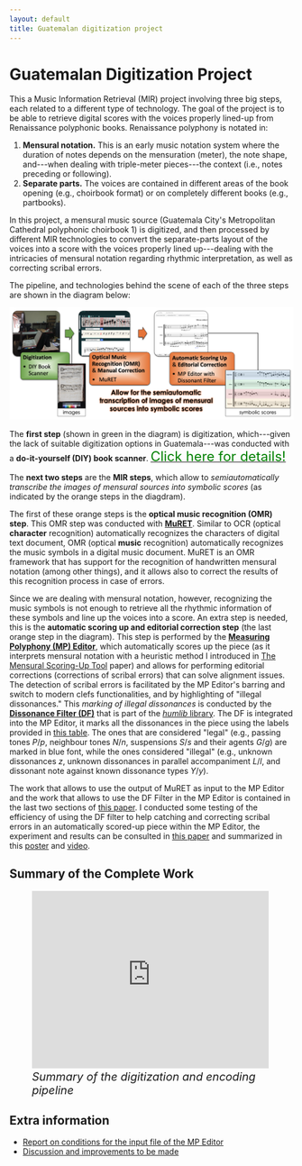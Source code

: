 ```yaml
---
layout: default
title: Guatemalan digitization project
---
```


# Guatemalan Digitization Project

This a Music Information Retrieval (MIR) project involving three big steps, each related to a different type of technology. The goal of the project is to be able to retrieve digital scores with the voices properly lined-up from Renaissance polyphonic books. Renaissance polyphony is notated in: 
1. **Mensural notation.** This is an early music notation system where the duration of notes depends on the mensuration (meter), the note shape, and---when dealing with triple-meter pieces---the context (i.e., notes preceding or following).
2. **Separate parts.** The voices are contained in different areas of the book opening (e.g., choirbook format) or on completely different books (e.g., partbooks).

In this project, a mensural music source (Guatemala City's Metropolitan Cathedral polyphonic choirbook 1) is digitized, and then processed by different MIR technologies to convert the separate-parts layout of the voices into a score with the voices properly lined up---dealing with the intricacies of mensural notation regarding rhythmic interpretation, as well as correcting scribal errors.

The pipeline, and technologies behind the scene of each of the three steps are shown in the diagram below:

<img src="/assets/images/MIR_Pipeline.png" alt="Music information retrieval pipeline" width="1000">

The **first step** (shown in green in the diagram) is digitization, which---given the lack of suitable digitization options in Guatemala---was conducted with a **do-it-yourself (DIY) book scanner**. [<font size="5" color="green">Click here for details!</font>](digit_guatemala)

The **next two steps** are the **MIR steps**, which allow to *semiautomatically transcribe the images of mensural sources into symbolic scores* (as indicated by the orange steps in the diagdram). 

The first of these orange steps is the **optical music recognition (OMR) step**. This OMR step was conducted with [**MuRET**](https://muret.dlsi.ua.es/muret/#/home). Similar to OCR (optical **character** recognition) automatically recognizes the characters of digital text document, OMR (optical **music** recognition) automatically recognizes the music symbols in a digital music document. MuRET is an OMR framework that has support for the recognition of handwritten mensural notation (among other things), and it allows also to correct the results of this recognition process in case of errors.

Since we are dealing with mensural notation, however, recognizing the music symbols is not enough to retrieve all the rhythmic information of these symbols and line up the voices into a score. An extra step is needed, this is the **automatic scoring up and editorial correction step** (the last orange step in the diagram). This step is performed by the [**Measuring Polyphony (MP) Editor**](https://editor.measuringpolyphony.org/#/), which automatically scores up the piece (as it interprets mensural notation with a heuristic method I introduced in [The Mensural Scoring-Up Tool](/assets/papers/thomae_2019_dlfm_mensural_publication.pdf) paper) and allows for performing editorial corrections (corrections of scribal errors) that can solve alignment issues. The detection of scribal errors is facilitated by the MP Editor's barring and switch to modern clefs functionalities, and by highlighting of "illegal dissonances." This *marking of illegal dissonances* is conducted by the [**Dissonance Filter (DF)**](https://doc.verovio.humdrum.org/filter/dissonant) that is part of the [*humlib* library](https://humlib.humdrum.org). The DF is integrated into the MP Editor, it marks all the dissonances in the piece using the labels provided in [this table](https://doc.verovio.humdrum.org/filter/dissonant/#dissonant-function-labels). The ones that are considered "legal" (e.g., passing tones *P*/*p*, neighbour tones *N*/*n*, suspensions *S*/*s* and their agents *G*/*g*) are marked in blue font, while the ones considered "illegal" (e.g., unknown dissonances *z*, unknown dissonances in parallel accompaniment *L*/*l*, and dissonant note against known dissonance types *Y*/*y*).

The work that allows to use the output of MuRET as input to the MP Editor and the work that allows to use the DF Filter in the MP Editor is contained in the last two sections of [this paper](https://hcommons.org/deposits/item/hc:45973/). I conducted some testing of the efficiency of using the DF filter to help catching and correcting scribal errors in an automatically scored-up piece within the MP Editor, the experiment and results can be consulted in [this paper](/assets/papers/thomae_2022_ismir_counterpoint_publication.pdf) and summarized in this [poster](/assets/papers/poster-ismir_submission44.pdf) and [video](https://youtu.be/lQpYktuFFlc).


## Summary of the Complete Work

<figure>
	<iframe width="420" height="315" src="https://www.youtube.com/embed/aNpDpPOyOMY" frameborder="0" allowfullscreen></iframe>
	<figcaption style="font-size:15pt; font-style:italic">Summary of the digitization and encoding pipeline</figcaption>
</figure>


## Extra information

- [Report on conditions for the input file of the MP Editor]()
- [Discussion and improvements to be made]()
